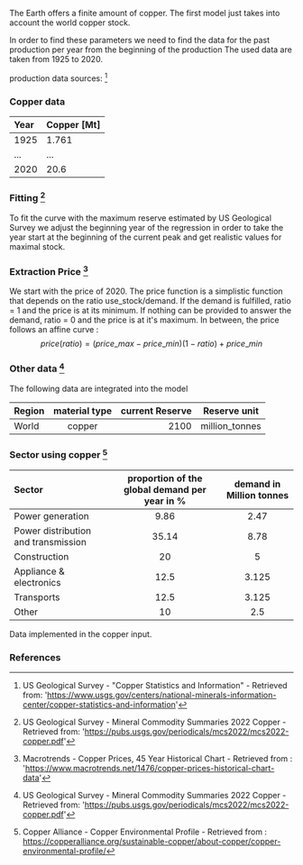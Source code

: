 The Earth offers a finite amount of copper. 
The first model just takes into account the world copper stock.

In order to find these parameters we need to find the data for the past production per year from the beginning of the production
The used data are taken from 1925 to 2020. 

production data sources: [^2] 

### Copper data

|Year |Copper [Mt]|
| :------- | :---------- | 
|1925|1.761|
|...|...|
|2020|20.6|

### Fitting [^3]

To fit the curve with the maximum reserve estimated by US Geological Survey we adjust the beginning year of the regression in order to take the year start at the beginning of the current peak and get realistic values for maximal stock.

### Extraction Price [^4]

We start with the price of 2020.
The price function is a simplistic function that depends on the ratio use_stock/demand.
If the demand is fulfilled, ratio = 1 and the price is at its minimum. If nothing can be provided to answer the demand, ratio = 0 and the price is at it's maximum.
In between, the price follows an affine curve :
$$price(ratio) = (price\_max - price\_min) (1 - ratio) + price\_min$$



### Other data [^3]

The following data are integrated into the model

|  Region  | material type | current Reserve | Reserve unit |
| :------- | :--------:| ---------: | :-----------------: |
| World | copper | 2100 | million_tonnes |

### Sector using copper [^5]

| Sector |proportion of the global demand per year in %|demand in Million tonnes|
|:------- | :--------:|:-----------------:|
|Power generation|9.86|2.47|
|Power distribution and transmission|35.14|8.78|
|Construction|20|5|
|Appliance & electronics|12.5|3.125|
|Transports|12.5|3.125|
|Other|10|2.5|

Data implemented in the copper input.

### References 

[^1]: Jon Claerbout and Francis Muir - "Hubbert math" (2020) - Retrieved from: 'http://sepwww.stanford.edu/sep/jon/hubbert.pdf'
[^2]: US Geological Survey - "Copper Statistics and Information" - Retrieved from: 'https://www.usgs.gov/centers/national-minerals-information-center/copper-statistics-and-information'
[^3]: US Geological Survey - Mineral Commodity Summaries 2022 Copper - Retrieved from: 'https://pubs.usgs.gov/periodicals/mcs2022/mcs2022-copper.pdf'
[^4]: Macrotrends - Copper Prices, 45 Year Historical Chart - Retrieved from : 'https://www.macrotrends.net/1476/copper-prices-historical-chart-data'
[^5]: Copper Alliance - Copper Environmental Profile - Retrieved from : https://copperalliance.org/sustainable-copper/about-copper/copper-environmental-profile/
